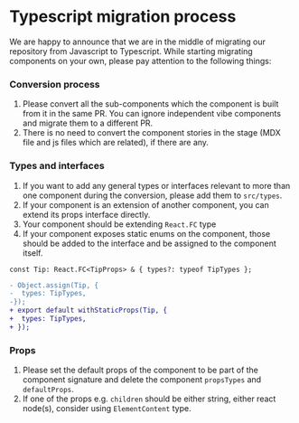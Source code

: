 # Typescript migration process

We are happy to announce that we are in the middle of migrating our repository from Javascript to Typescript.
While starting migrating components on your own, please pay attention to the following things:

### Conversion process

1. Please convert all the sub-components which the component is built from it in the same PR. You can ignore independent vibe components and migrate them to a different PR.
2. There is no need to convert the component stories in the stage (MDX file and js files which are related), if there are any.

### Types and interfaces

1. If you want to add any general types or interfaces relevant to more than one component during the conversion, please add them to `src/types`.
2. If your component is an extension of another component, you can extend its props interface directly.
3. Your component should be extending `React.FC` type
4. If your component exposes static enums on the component, those should be added to the interface and be assigned to the component itself.

```tsx
const Tip: React.FC<TipProps> & { types?: typeof TipTypes };
```

```diff
- Object.assign(Tip, {
-  types: TipTypes,
-});
+ export default withStaticProps(Tip, {
+  types: TipTypes,
+ });
```

### Props

1. Please set the default props of the component to be part of the component signature and delete the component `propsTypes` and `defaultProps`.
2. If one of the props e.g. `children` should be either string, either react node(s), consider using `ElementContent` type.
